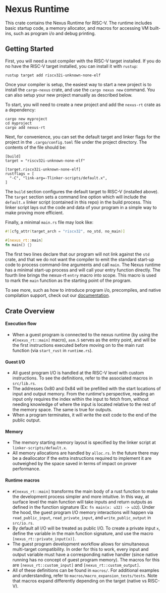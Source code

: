 # Nexus Runtime

This crate contains the Nexus Runtime for RISC-V.  The runtime
includes basic startup code, a memory allocator, and macros for
accessing VM built-ins, such as program i/o and debug printing.

## Getting Started

First, you will need a rust compiler with the RISC-V target
installed.  If you do no have the RISC-V target installed,
you can install it with `rustup`:

```
rustup target add riscv32i-unknown-none-elf
```

Once your compiler is setup, the easiest way to start a new
project is to install the `cargo-nexus` crate, and use the
`cargo nexus new` command. You can also setup your new
project manually as described below.

To start, you will need to create a new project and add the
`nexus-rt` crate as a dependency:

```
cargo new myproject
cd myproject
cargo add nexus-rt
```

Next, for convenience, you can set the default target and
linker flags for the project in the `.cargo/config.toml` file
under the project directory. The contents of the file should
be:

```
[build]
target = "riscv32i-unknown-none-elf"

[target.riscv32i-unknown-none-elf]
rustflags = [
  "-C", "link-arg=-Tlinker-scripts/default.x",
]
```

The `build` section configures the default target to RISC-V
(installed above). The `target` section sets a command line
option which will include the `default.x` linker script
(contained in this repo) in the build process. This linker
script lays out the code and data of your program in a
simple way to make proving more efficient.

Finally, a minimal `main.rs` file may look like:

```rust
#![cfg_attr(target_arch = "riscv32", no_std, no_main)]

#[nexus_rt::main]
fn main() {}
```
The first two lines declare that our program will not link
against the `std` crate, and that we do not want the
compiler to emit the standard start-up code to process
command-line arguments and call `main`. The Nexus runtime
has a minimal start-up process and will call your entry
function directly. The fourth line brings the nexux-rt
`entry` macro into scope. This macro is used to mark the
`main` function as the starting point of the program.

To see more, such as how to introduce program i/o, precompiles,
and native compilation support, check out our [documentation](https://docs.nexus.xyz).

## Crate Overview
#### Execution flow
- When a guest program is connected to the nexus runtime (by using the `#[nexus_rt::main]` macro), `asm.S` serves as the entry point, and will be the first instructions executed before moving on to the main rust function (via `start_rust` in `runtime.rs`).

#### Guest I/O
- All guest program I/O is handled at the RISC-V level with custom instructions. To see the definitions, refer to the associated macros in `src/lib.rs`.
- The addresses 0x80 and 0x84 will be prefilled with the start locations of input and output memory. From the runtime's perspective, reading an input only requires the index within the input to fetch from, without needing knowledge of where the input is located relative to the rest of the memory space. The same is true for outputs.
- When a program terminates, it will write the exit code to the end of the public output.

#### Memory
- The memory starting memory layout is specified by the linker script at `linker-scripts/default.x`.
- All memory allocations are handled by `alloc.rs`. In the future there may be a deallocator if the extra instructions required to implement it are outweighed by the space saved in terms of impact on prover performance.

#### Runtime macros
- `#[nexus_rt::main]` transforms the main body of a rust function to make the development process simpler and more intuitive. In this way, at surface level the main function will take inputs and return outputs as defined in the function signature (Ex: `fn main(x: u32) -> u32`). Under the hood, the guest program I/O memory interactions will happen via `read_public_input`, `read_private_input`, and `write_public_output` in `src/io.rs`.
- By default all I/O will be treated as public I/O. To create a private input `x`, define the variable in the main function signature, and use the macro `[nexus_rt::private_input(x)]`.
- The guest program development workflow allows for simultaneous multi-target compatibility. In order for this to work, every input and output variable must have a corresponding native handler (since native running has no concept of guest program memory). The macros for this are `[nexus_rt::custom_input]` and `[nexus_rt::custom_output]`.
- All of these definitions can be found in `macros/`. For additional examples and understanding, refer to `macros/macro_expansion_tests/tests`. Note that macros expand differently depending on the target (native vs RISC-V).
